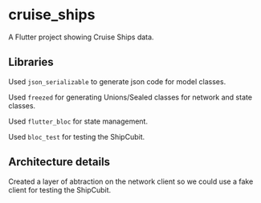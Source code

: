# cruise_ships

A Flutter project showing Cruise Ships data.

## Libraries

Used `json_serializable` to generate json code for model classes.

Used `freezed` for generating Unions/Sealed classes for network and state classes.

Used `flutter_bloc` for state management.

Used `bloc_test` for testing the ShipCubit.

## Architecture details

Created a layer of abtraction on the network client so we could use a fake client for testing the ShipCubit.
